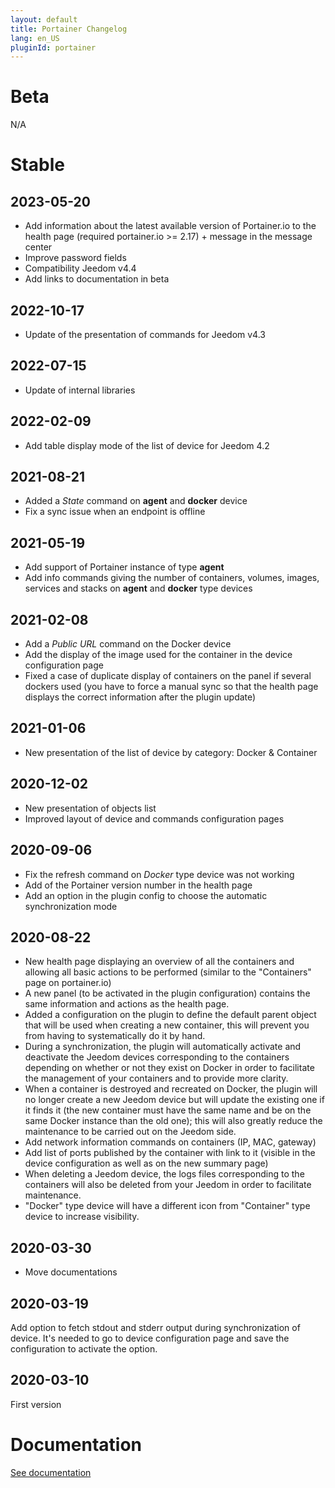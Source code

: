 ```yaml
---
layout: default
title: Portainer Changelog
lang: en_US
pluginId: portainer
---
```


# Beta

N/A

# Stable

## 2023-05-20

- Add information about the latest available version of Portainer.io to the health page (required portainer.io >= 2.17) + message in the message center
- Improve password fields
- Compatibility Jeedom v4.4
- Add links to documentation in beta

## 2022-10-17

- Update of the presentation of commands for Jeedom v4.3

## 2022-07-15

- Update of internal libraries

## 2022-02-09

- Add table display mode of the list of device for Jeedom 4.2

## 2021-08-21

- Added a _State_ command on **agent** and **docker** device
- Fix a sync issue when an endpoint is offline

## 2021-05-19

- Add support of Portainer instance of type **agent**
- Add info commands giving the number of containers, volumes, images, services and stacks on **agent** and **docker** type devices

## 2021-02-08

- Add a _Public URL_ command on the Docker device
- Add the display of the image used for the container in the device configuration page
- Fixed a case of duplicate display of containers on the panel if several dockers used (you have to force a manual sync so that the health page displays the correct information after the plugin update)

## 2021-01-06

- New presentation of the list of device by category: Docker & Container

## 2020-12-02

- New presentation of objects list
- Improved layout of device and commands configuration pages

## 2020-09-06

- Fix the refresh command on _Docker_ type device was not working
- Add of the Portainer version number in the health page
- Add an option in the plugin config to choose the automatic synchronization mode

## 2020-08-22

- New health page displaying an overview of all the containers and allowing all basic actions to be performed (similar to the "Containers" page on portainer.io)
- A new panel (to be activated in the plugin configuration) contains the same information and actions as the health page.
- Added a configuration on the plugin to define the default parent object that will be used when creating a new container, this will prevent you from having to systematically do it by hand.
- During a synchronization, the plugin will automatically activate and deactivate the Jeedom devices corresponding to the containers depending on whether or not they exist on Docker in order to facilitate the management of your containers and to provide more clarity.
- When a container is destroyed and recreated on Docker, the plugin will no longer create a new Jeedom device but will update the existing one if it finds it (the new container must have the same name and be on the same Docker instance than the old one); this will also greatly reduce the maintenance to be carried out on the Jeedom side.
- Add network information commands on containers (IP, MAC, gateway)
- Add list of ports published by the container with link to it (visible in the device configuration as well as on the new summary page)
- When deleting a Jeedom device, the logs files corresponding to the containers will also be deleted from your Jeedom in order to facilitate maintenance.
- "Docker" type device will have a different icon from "Container" type device to increase visibility.

## 2020-03-30

- Move documentations

## 2020-03-19

Add option to fetch stdout and stderr output during synchronization of device. It's needed to go to device configuration page and save the configuration to activate the option.

## 2020-03-10

First version

# Documentation

[See documentation]({{site.baseurl}}/{{page.pluginId}}/{{page.lang}})
